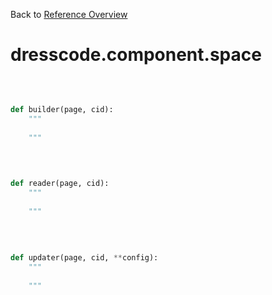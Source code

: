 
Back to [Reference Overview](https://github.com/pyrustic/dresscode/blob/master/docs/reference/README.md)

# dresscode.component.space



<br>


```python

def builder(page, cid):
    """
    
    """

```

<br>

```python

def reader(page, cid):
    """
    
    """

```

<br>

```python

def updater(page, cid, **config):
    """
    
    """

```


